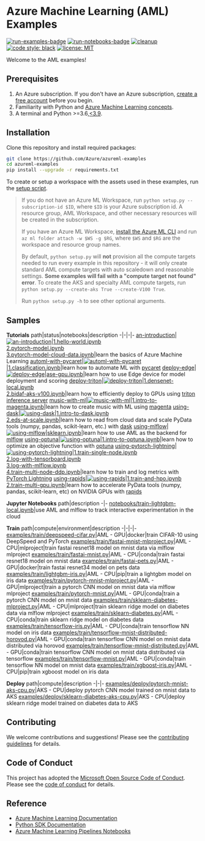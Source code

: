 # Azure Machine Learning (AML) Examples

[![run-examples-badge](https://github.com/Azure/azureml-examples/workflows/run-examples/badge.svg)](https://github.com/Azure/azureml-examples/actions?query=workflow%3Arun-examples)
[![run-notebooks-badge](https://github.com/Azure/azureml-examples/workflows/run-notebooks/badge.svg)](https://github.com/Azure/azureml-examples/actions?query=workflow%3Arun-notebooks)
[![cleanup](https://github.com/Azure/azureml-examples/workflows/cleanup/badge.svg)](https://github.com/Azure/azureml-examples/actions?query=workflow%3Acleanup)
[![code style: black](https://img.shields.io/badge/code%20style-black-000000.svg)](https://github.com/psf/black)
[![license: MIT](https://img.shields.io/badge/License-MIT-purple.svg)](LICENSE)

Welcome to the AML examples!

## Prerequisites

1. An Azure subscription. If you don't have an Azure subscription, [create a free account](https://aka.ms/AMLFree) before you begin.
2. Familiarity with Python and [Azure Machine Learning concepts](https://docs.microsoft.com/en-us/azure/machine-learning/concept-azure-machine-learning-architecture).
3. A terminal and Python >=3.6,[\<3.9](https://pypi.org/project/azureml-core).

## Installation

Clone this repository and install required packages:

```sh
git clone https://github.com/Azure/azureml-examples
cd azureml-examples
pip install --upgrade -r requirements.txt
```

To create or setup a workspace with the assets used in these examples, run the [setup script](setup.py).

> If you do not have an Azure ML Workspace, run `python setup.py --subscription-id $ID`, where `$ID` is your Azure subscription id. A resource group, AML Workspace, and other necessary resources will be created in the subscription. 
>
> If you have an Azure ML Workspace, [install the Azure ML CLI](https://docs.microsoft.com/azure/machine-learning/reference-azure-machine-learning-cli) and run `az ml folder attach -w $WS -g $RG`, where `$WS` and `$RG` are the workspace and resource group names.
>
> By default, `python setup.py` will **not** provision all the compute targets needed to run every example in this repository - it will only create standard AML compute targets with auto scaledown and reasonable settings. **Some examples will fail with a "compute target not found" error**. To create the AKS and specialty AML compute targets, run `python setup.py --create-aks True --create-V100 True`.
>
> Run `python setup.py -h` to see other optional arguments.

## Samples

**Tutorials**
path|status|notebooks|description
-|-|-|-
[an-introduction](tutorials/an-introduction)|[![an-introduction](https://github.com/Azure/azureml-examples/workflows/run-tutorial-ai/badge.svg)](https://github.com/Azure/azureml-examples/actions?query=workflow%3Arun-tutorial-ai)|[1.hello-world.ipynb](tutorials/an-introduction/1.hello-world.ipynb)<br>[2.pytorch-model.ipynb](tutorials/an-introduction/2.pytorch-model.ipynb)<br>[3.pytorch-model-cloud-data.ipynb](tutorials/an-introduction/3.pytorch-model-cloud-data.ipynb)|learn the basics of Azure Machine Learning
[automl-with-pycaret](tutorials/automl-with-pycaret)|[![automl-with-pycaret](https://github.com/Azure/azureml-examples/workflows/run-tutorial-awp/badge.svg)](https://github.com/Azure/azureml-examples/actions?query=workflow%3Arun-tutorial-awp)|[1.classification.ipynb](tutorials/automl-with-pycaret/1.classification.ipynb)|learn how to automate ML with [pycaret](https://github.com/pycaret/pycaret)
[deploy-edge](tutorials/deploy-edge)|[![deploy-edge](https://github.com/Azure/azureml-examples/workflows/run-tutorial-de/badge.svg)](https://github.com/Azure/azureml-examples/actions?query=workflow%3Arun-tutorial-de)|[ase-gpu.ipynb](tutorials/deploy-edge/ase-gpu.ipynb)|learn how to use Edge device for model deployment and scoring
[deploy-triton](tutorials/deploy-triton)|[![deploy-triton](https://github.com/Azure/azureml-examples/workflows/run-tutorial-dt/badge.svg)](https://github.com/Azure/azureml-examples/actions?query=workflow%3Arun-tutorial-dt)|[1.densenet-local.ipynb](tutorials/deploy-triton/1.densenet-local.ipynb)<br>[2.bidaf-aks-v100.ipynb](tutorials/deploy-triton/2.bidaf-aks-v100.ipynb)|learn how to efficiently deploy to GPUs using [triton inference server](https://github.com/triton-inference-server/server)
[music-with-ml](tutorials/music-with-ml)|[![music-with-ml](https://github.com/Azure/azureml-examples/workflows/run-tutorial-mwm/badge.svg)](https://github.com/Azure/azureml-examples/actions?query=workflow%3Arun-tutorial-mwm)|[1.intro-to-magenta.ipynb](tutorials/music-with-ml/1.intro-to-magenta.ipynb)|learn how to create music with ML using [magenta](https://github.com/magenta/magenta)
[using-dask](tutorials/using-dask)|[![using-dask](https://github.com/Azure/azureml-examples/workflows/run-tutorial-ud/badge.svg)](https://github.com/Azure/azureml-examples/actions?query=workflow%3Arun-tutorial-ud)|[1.intro-to-dask.ipynb](tutorials/using-dask/1.intro-to-dask.ipynb)<br>[2.eds-at-scale.ipynb](tutorials/using-dask/2.eds-at-scale.ipynb)|learn how to read from cloud data and scale PyData tools (numpy, pandas, scikit-learn, etc.) with [dask](https://github.com/dask/dask)
[using-mlflow](tutorials/using-mlflow)|[![using-mlflow](https://github.com/Azure/azureml-examples/workflows/run-tutorial-um/badge.svg)](https://github.com/Azure/azureml-examples/actions?query=workflow%3Arun-tutorial-um)|[sklearn.ipynb](tutorials/using-mlflow/sklearn.ipynb)|learn how to use AML as the backend for [mlflow](https://github.com/mlflow/mlflow)
[using-optuna](tutorials/using-optuna)|[![using-optuna](https://github.com/Azure/azureml-examples/workflows/run-tutorial-uo/badge.svg)](https://github.com/Azure/azureml-examples/actions?query=workflow%3Arun-tutorial-uo)|[1.intro-to-optuna.ipynb](tutorials/using-optuna/1.intro-to-optuna.ipynb)|learn how to optimize an objective function with [optuna](https://github.com/optuna/optuna)
[using-pytorch-lightning](tutorials/using-pytorch-lightning)|[![using-pytorch-lightning](https://github.com/Azure/azureml-examples/workflows/run-tutorial-upl/badge.svg)](https://github.com/Azure/azureml-examples/actions?query=workflow%3Arun-tutorial-upl)|[1.train-single-node.ipynb](tutorials/using-pytorch-lightning/1.train-single-node.ipynb)<br>[2.log-with-tensorboard.ipynb](tutorials/using-pytorch-lightning/2.log-with-tensorboard.ipynb)<br>[3.log-with-mlflow.ipynb](tutorials/using-pytorch-lightning/3.log-with-mlflow.ipynb)<br>[4.train-multi-node-ddp.ipynb](tutorials/using-pytorch-lightning/4.train-multi-node-ddp.ipynb)|learn how to train and log metrics with [PyTorch Lightning](https://github.com/PyTorchLightning/pytorch-lightning)
[using-rapids](tutorials/using-rapids)|[![using-rapids](https://github.com/Azure/azureml-examples/workflows/run-tutorial-ur/badge.svg)](https://github.com/Azure/azureml-examples/actions?query=workflow%3Arun-tutorial-ur)|[1.train-and-hpo.ipynb](tutorials/using-rapids/1.train-and-hpo.ipynb)<br>[2.train-multi-gpu.ipynb](tutorials/using-rapids/2.train-multi-gpu.ipynb)|learn how to accelerate PyData tools (numpy, pandas, scikit-learn, etc) on NVIDIA GPUs with [rapids](https://github.com/rapidsai)

**Jupyter Notebooks**
path|description
-|-
[notebooks/train-lightgbm-local.ipynb](notebooks/train-lightgbm-local.ipynb)|use AML and mlflow to track interactive experimentation in the cloud

**Train**
path|compute|environment|description
-|-|-|-
[examples/train/deepspeed-cifar.py](examples/train/deepspeed-cifar.py)|AML - GPU|docker|train CIFAR-10 using DeepSpeed and PyTorch
[examples/train/fastai-mnist-mlproject.py](examples/train/fastai-mnist-mlproject.py)|AML - CPU|mlproject|train fastai resnet18 model on mnist data via mlflow mlproject
[examples/train/fastai-mnist.py](examples/train/fastai-mnist.py)|AML - CPU|conda|train fastai resnet18 model on mnist data
[examples/train/fastai-pets.py](examples/train/fastai-pets.py)|AML - GPU|docker|train fastai resnet34 model on pets data
[examples/train/lightgbm-iris.py](examples/train/lightgbm-iris.py)|AML - CPU|pip|train a lightgbm model on iris data
[examples/train/pytorch-mnist-mlproject.py](examples/train/pytorch-mnist-mlproject.py)|AML - GPU|mlproject|train a pytorch CNN model on mnist data via mlflow mlproject
[examples/train/pytorch-mnist.py](examples/train/pytorch-mnist.py)|AML - GPU|conda|train a pytorch CNN model on mnist data
[examples/train/sklearn-diabetes-mlproject.py](examples/train/sklearn-diabetes-mlproject.py)|AML - CPU|mlproject|train sklearn ridge model on diabetes data via mlflow mlproject
[examples/train/sklearn-diabetes.py](examples/train/sklearn-diabetes.py)|AML - CPU|conda|train sklearn ridge model on diabetes data
[examples/train/tensorflow-iris.py](examples/train/tensorflow-iris.py)|AML - CPU|conda|train tensorflow NN model on iris data
[examples/train/tensorflow-mnist-distributed-horovod.py](examples/train/tensorflow-mnist-distributed-horovod.py)|AML - GPU|conda|train tensorflow CNN model on mnist data distributed via horovod
[examples/train/tensorflow-mnist-distributed.py](examples/train/tensorflow-mnist-distributed.py)|AML - GPU|conda|train tensorflow CNN model on mnist data distributed via tensorflow
[examples/train/tensorflow-mnist.py](examples/train/tensorflow-mnist.py)|AML - GPU|conda|train tensorflow NN model on mnist data
[examples/train/xgboost-iris.py](examples/train/xgboost-iris.py)|AML - CPU|pip|train xgboost model on iris data

**Deploy**
path|compute|description
-|-|-
[examples/deploy/pytorch-mnist-aks-cpu.py](examples/deploy/pytorch-mnist-aks-cpu.py)|AKS - CPU|deploy pytorch CNN model trained on mnist data to AKS
[examples/deploy/sklearn-diabetes-aks-cpu.py](examples/deploy/sklearn-diabetes-aks-cpu.py)|AKS - CPU|deploy sklearn ridge model trained on diabetes data to AKS

## Contributing

We welcome contributions and suggestions! Please see the [contributing guidelines](CONTRIBUTING.md) for details.

## Code of Conduct 

This project has adopted the [Microsoft Open Source Code of Conduct](https://opensource.microsoft.com/codeofconduct/). Please see the [code of conduct](CODE_OF_CONDUCT.md) for details. 

## Reference

- [Azure Machine Learning Documentation](https://docs.microsoft.com/azure/machine-learning)
- [Python SDK Documentation](https://docs.microsoft.com/python/api/overview/azure/ml/?view=azure-ml-py)
- [Azure Machine Learning Pipelines Notebooks](https://github.com/Azure/MachineLearningNotebooks/tree/master/how-to-use-azureml/machine-learning-pipelines)